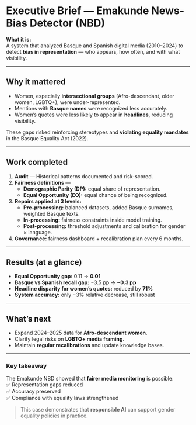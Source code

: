 # Executive Brief — Emakunde News-Bias Detector (NBD)

**What it is:**  
A system that analyzed Basque and Spanish digital media (2010–2024) to detect **bias in representation** — who appears, how often, and with what visibility.

---

## Why it mattered
- Women, especially **intersectional groups** (Afro-descendant, older women, LGBTQ+), were under-represented.  
- Mentions with **Basque names** were recognized less accurately.  
- Women’s quotes were less likely to appear in **headlines**, reducing visibility.  

These gaps risked reinforcing stereotypes and **violating equality mandates** in the Basque Equality Act (2022).

---

## Work completed
1. **Audit** — Historical patterns documented and risk-scored.  
2. **Fairness definitions** —  
   - **Demographic Parity (DP):** equal share of representation.  
   - **Equal Opportunity (EO):** equal chance of being recognized.  
3. **Repairs applied at 3 levels:**  
   - **Pre-processing:** balanced datasets, added Basque surnames, weighted Basque texts.  
   - **In-processing:** fairness constraints inside model training.  
   - **Post-processing:** threshold adjustments and calibration for gender × language.  
4. **Governance:** fairness dashboard + recalibration plan every 6 months.

---

## Results (at a glance)
- **Equal Opportunity gap:** 0.11 → **0.01**  
- **Basque vs Spanish recall gap:** −3.5 pp → **−0.3 pp**  
- **Headline disparity for women’s quotes:** reduced by **71%**  
- **System accuracy:** only −3% relative decrease, still robust  

---

## What’s next
- Expand 2024–2025 data for **Afro-descendant women**.  
- Clarify legal risks on **LGBTQ+ media framing**.  
- Maintain **regular recalibrations** and update knowledge bases.  

---

### Key takeaway
The Emakunde NBD showed that **fairer media monitoring** is possible:  
✅ Representation gaps reduced  
✅ Accuracy preserved  
✅ Compliance with equality laws strengthened  

> This case demonstrates that **responsible AI** can support gender equality policies in practice.
